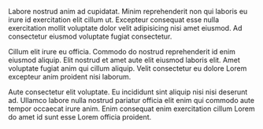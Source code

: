 Labore nostrud anim ad cupidatat. Minim reprehenderit non qui laboris eu irure id exercitation elit cillum ut. Excepteur consequat esse nulla exercitation mollit voluptate dolor velit adipisicing nisi amet eiusmod. Ad consectetur eiusmod voluptate fugiat consectetur.

Cillum elit irure eu officia. Commodo do nostrud reprehenderit id enim eiusmod aliquip. Elit nostrud et amet aute elit eiusmod laboris elit. Amet voluptate fugiat anim qui cillum aliquip. Velit consectetur eu dolore Lorem excepteur anim proident nisi laborum.

Aute consectetur elit voluptate. Eu incididunt sint aliquip nisi nisi deserunt ad. Ullamco labore nulla nostrud pariatur officia elit enim qui commodo aute tempor occaecat irure anim. Enim consequat enim exercitation cillum Lorem do amet id sunt esse Lorem officia proident.